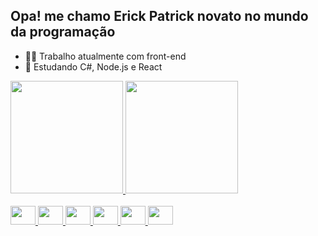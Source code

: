 ## Opa! me chamo Erick Patrick novato no mundo da programação

- 🧑‍💼 Trabalho atualmente com front-end
- 📜 Estudando C#, Node.js e React

<div aling = "centro">
<a href = " https://github.com/KIRAP34 ">
<img height="180em" src="https://github-readme-stats.vercel.app/api?username=KIRAP34&show_icons=true&theme=radical">
<img height="180em" src="https://github-readme-stats.vercel.app/api/top-langs/?username=KIRAP34&theme=radical">
</div>

<div style="display: inline_block"><br>
<img height="30" width="40" src="https://cdn.jsdelivr.net/gh/devicons/devicon/icons/csharp/csharp-original.svg" />
<img height="30" width="40" src="https://cdn.jsdelivr.net/gh/devicons/devicon/icons/html5/html5-original.svg" />
<img height="30" width="40" src="https://cdn.jsdelivr.net/gh/devicons/devicon/icons/css3/css3-original.svg" />
<img height="30" width="40" src="https://cdn.jsdelivr.net/gh/devicons/devicon/icons/javascript/javascript-original.svg" />
<img height="30" width="40" src="https://cdn.jsdelivr.net/gh/devicons/devicon/icons/nodejs/nodejs-original.svg" />
<img height="30" width="40" src="https://cdn.jsdelivr.net/gh/devicons/devicon/icons/react/react-original.svg" />


</div>
